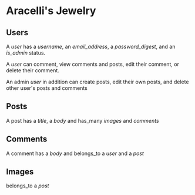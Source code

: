# Aracelli's Jewelry

## Users

A *user* has a *username*, an *email_address*, a *password_digest*, and an *is_admin* status.

A *user* can comment, view comments and posts, edit their comment, or delete their comment.

An admin *user* in addition can create posts, edit their own posts, and delete other user's posts and comments

## Posts

A post has a *title*, a *body* and has_many *images* and *comments*

## Comments

A comment has a *body* and belongs_to a *user* and a *post*

## Images

belongs_to a *post*